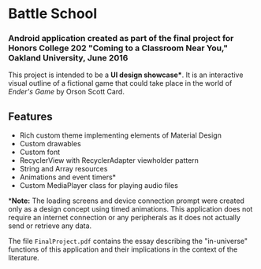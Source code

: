 # Battle School
### Android application created as part of the final project for Honors College 202 "Coming to a Classroom Near You," Oakland University, June 2016

This project is intended to be a <b>UI design showcase*</b>. It is an interactive visual outline of a fictional game that could take place in the world of <i>Ender's Game</i> by Orson Scott Card.

## Features
- Rich custom theme implementing elements of Material Design
- Custom drawables
- Custom font
- RecyclerView with RecyclerAdapter viewholder pattern
- String and Array resources
- Animations and event timers*
- Custom MediaPlayer class for playing audio files

*<b>Note:</b> The loading screens and device connection prompt were created only as a design concept using timed animations. This application does not require an internet connection or any peripherals as it does not actually send or retrieve any data.

The file <code>FinalProject.pdf</code> contains the essay describing the "in-universe" functions of this application and their implications in the context of the literature.